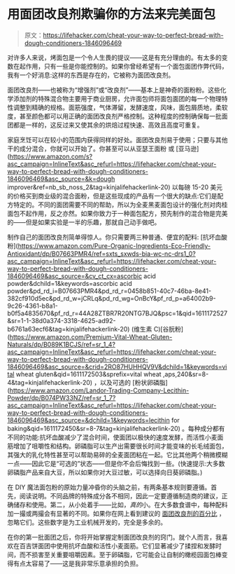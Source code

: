 # 用面团改良剂欺骗你的方法来完美面包

> 原文：<https://lifehacker.com/cheat-your-way-to-perfect-bread-with-dough-conditioners-1846096469>

对许多人来说，烤面包是一个令人生畏的提议——这是有充分理由的。有太多的变数在起作用，只有一些是你能控制的。如果你曾经希望有一个面包面团作弊代码，我有一个好消息:这样的东西是存在的，它被称为面团改良剂。



面团改良剂——也被称为“增强剂”或“改良剂”——基本上是神奇的面粉粉。这些化学添加剂的特殊混合物主要用于商业厨房，允许面包师将面包面团的每一个物理特性调整到精确的规格。面筋强度，气体滞留，发酵速度，风味，面包屑质地，柔软度，甚至颜色都可以用正确的面团改良剂严格控制。这种程度的控制确保每一批面团都是一样的，这反过来又使其余的烘焙过程快速、高效且高度可重复。

家庭烹饪可以在较小的范围内获得同样的好处。面团改良剂易于使用；只要与其他干的成分混合，你就可以开始了。你甚至可以从亚瑟王面粉 或 [亚马逊](https://www.amazon.com/s?asc_campaign=InlineText&asc_refurl=https://lifehacker.com/cheat-your-way-to-perfect-bread-with-dough-conditioners-1846096469&asc_source=&k=dough improver&ref=nb_sb_noss_2&tag=kinjalifehackerlink-20) 以每磅 15-20 美元的价格买到商业级的混合面粉，但是这些现成的产品有一个很大的缺点:它们是配方特定的。不同的面团需要不同的帮助，所以为全麦黑麦面包设计的强化剂对肉桂面包不起作用，反之亦然。如果你致力于一种面包配方，预先制作的混合物是完美的——但是如果实验是一半的乐趣，那就自己动手做吧。

制作自己的面团改良剂简单得惊人。你只需要两三种普通、便宜的配料: [抗坏血酸粉](https://www.amazon.com/Pure-Organic-Ingredients-Eco-Friendly-Antioxidant/dp/B07663PMR4/ref=sxts_sxwds-bia-wc-nc-drs1_0?asc_campaign=InlineText&asc_refurl=https://lifehacker.com/cheat-your-way-to-perfect-bread-with-dough-conditioners-1846096469&asc_source=&cv_ct_cx=ascorbic acid powder&dchild=1&keywords=ascorbic acid powder&pd_rd_i=B07663PMR4&pd_rd_r=0458b851-40c7-46ba-8e41-382cf910d5ec&pd_rd_w=jCRLq&pd_rd_wg=OnBcY&pf_rd_p=a64002b9-9c26-4361-b8a1-b0f5a4835670&pf_rd_r=44A28ZTBR7R20NTG7BJQ&psc=1&qid=1611172527&sr=1-1-38d0a374-3318-4625-ad92-b6761a63ecf6&tag=kinjalifehackerlink-20) (维生素 C)[谷朊粉](https://www.amazon.com/Premium-Vital-Wheat-Gluten-Naturals/dp/B089K1BCJS/ref=sr_1_4?asc_campaign=InlineText&asc_refurl=https://lifehacker.com/cheat-your-way-to-perfect-bread-with-dough-conditioners-1846096469&asc_source=&crid=2RO87HUHHQV9V&dchild=1&keywords=vital wheat gluten&qid=1611172503&sprefix=vital wheat ,aps,240&sr=8-4&tag=kinjalifehackerlink-20) ，以及可选的 [粉状卵磷脂](https://www.amazon.com/Landor-Trading-Company-Lecithin-Powder/dp/B074PW33NZ/ref=sr_1_7?asc_campaign=InlineText&asc_refurl=https://lifehacker.com/cheat-your-way-to-perfect-bread-with-dough-conditioners-1846096469&asc_source=&dchild=1&keywords=lecithin for baking&qid=1611172450&sr=8-7&tag=kinjalifehackerlink-20) 。每种成分都有不同的功能:抗坏血酸减少了混合时间，使面团以极快的速度发酵，而活性小麦面筋增加了咀嚼性和结构。卵磷脂可以生产出需要很长时间才能变味的长毛绒面包，其强大的乳化特性甚至可以帮助易碎的全麦面团粘在一起。它比其他两个稍微模糊一点——因此它是“可选的”状态——但是你不会后悔找到一些。(快速提示:大多数卵磷脂产品来自大豆，所以如果你对大豆过敏，可以选择向日葵卵磷脂。)

在 DIY 魔法面包粉的原始力量冲昏你的头脑之前，有两条基本规则要遵循。首先，阅读说明。不同品牌的特殊成分各不相同，因此一定要遵循制造商的建议，正确储存和使用。第二，从小处着手——比如，*真的*小。在大多数食谱中，每种配料加一撮或两撮会有显著的不同。如果你在网上看到建议的 [面团改良剂的百分比](https://skillet.lifehacker.com/up-your-homemade-bread-game-with-bakers-percentages-1842731532) ，忽略它们。这些数字是为工业机械开发的，完全是多余的。

在你的第一批面团之后，你将开始掌握定制面团改良剂的窍门。就个人而言，我喜欢在百吉饼面团中使用抗坏血酸和活性小麦面筋。它们显著减少了揉捏和发酵时间，而不损害至关重要咀嚼因素。至于卵磷脂，它可能会让自制的橄榄园面包棒变得有点太容易了——这是我非常乐意承担的负担。